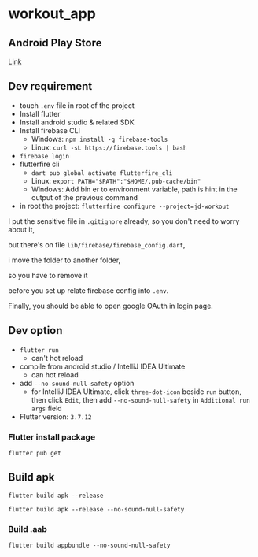 # workout_app

## Android Play Store

[Link](https://play.google.com/store/apps/details?id=com.govel.workout&hl=zh-TW)

## Dev requirement

* touch `.env` file in root of the project
* Install flutter
* Install android studio & related SDK
* Install firebase CLI
  * Windows: `npm install -g firebase-tools`
  * Linux: `curl -sL https://firebase.tools | bash`
* `firebase login`
* flutterfire cli
  * `dart pub global activate flutterfire_cli`
  * Linux: `export PATH="$PATH":"$HOME/.pub-cache/bin"`
  * Windows: Add bin er to environment variable, path is hint in the output of the previous command
* in root the project: `flutterfire configure --project=jd-workout`

I put the sensitive file in `.gitignore` already, so you don't need to worry about it, 

but there's on file `lib/firebase/firebase_config.dart`,

i move the folder to another folder,

so you have to remove it 

before you set up relate firebase config into `.env`.

Finally, you should be able to open google OAuth in login page.

## Dev option
* `flutter run`
  * can't hot reload
* compile from android studio / IntelliJ IDEA Ultimate
  * can hot reload
* add `--no-sound-null-safety` option
  * for IntelliJ IDEA Ultimate, click `three-dot-icon` beside `run` button,
    then click `Edit`, then add `--no-sound-null-safety` in `Additional run args` field
* Flutter version: `3.7.12`

### Flutter install package

`flutter pub get`

## Build apk

`flutter build apk --release`

`flutter build apk --release --no-sound-null-safety`

### Build .aab

`flutter build appbundle --no-sound-null-safety`
